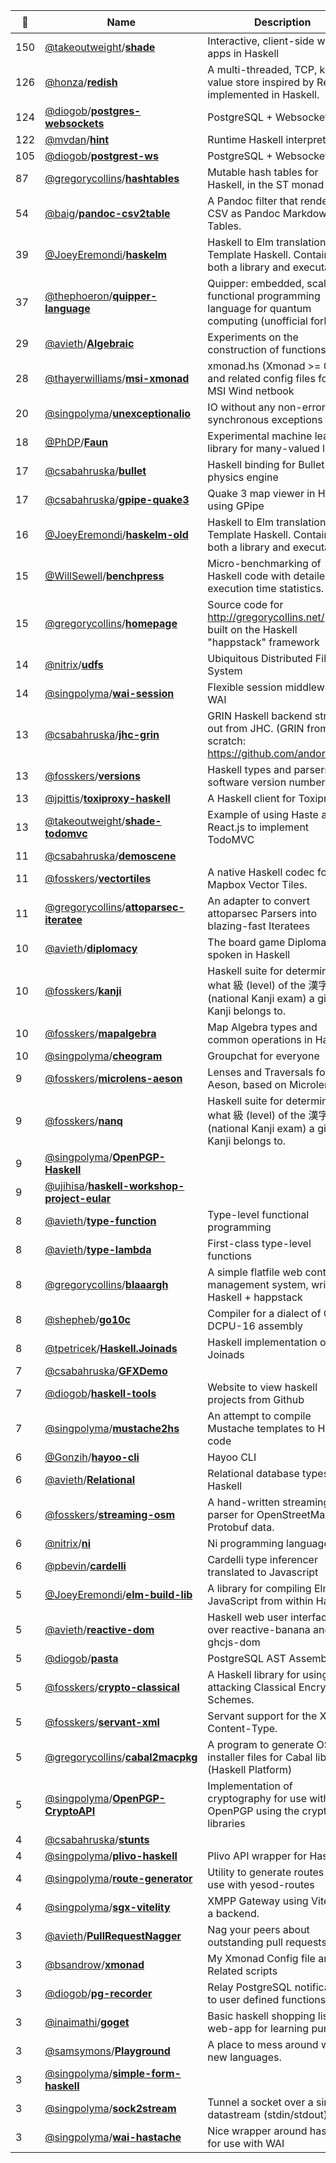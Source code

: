 |:star2: | Name | Description | 🌍|
|---|---|---|---|
|150|[@takeoutweight](https://github.com/takeoutweight)/[**shade**](https://github.com/takeoutweight/shade)|Interactive, client-side web apps in Haskell||
|126|[@honza](https://github.com/honza)/[**redish**](https://github.com/honza/redish)|A multi-threaded, TCP, key-value store inspired by Redis implemented in Haskell.||
|124|[@diogob](https://github.com/diogob)/[**postgres-websockets**](https://github.com/diogob/postgres-websockets)|PostgreSQL + Websockets|[:arrow_upper_right:](https://hackage.haskell.org/package/postgres-websockets)|
|122|[@mvdan](https://github.com/mvdan)/[**hint**](https://github.com/mvdan/hint)|Runtime Haskell interpreter||
|105|[@diogob](https://github.com/diogob)/[**postgrest-ws**](https://github.com/diogob/postgrest-ws)|PostgreSQL + Websockets|[:arrow_upper_right:](https://hackage.haskell.org/package/postgrest-ws)|
|87|[@gregorycollins](https://github.com/gregorycollins)/[**hashtables**](https://github.com/gregorycollins/hashtables)|Mutable hash tables for Haskell, in the ST monad||
|54|[@baig](https://github.com/baig)/[**pandoc-csv2table**](https://github.com/baig/pandoc-csv2table)|A Pandoc filter that renders CSV as Pandoc Markdown Tables.||
|39|[@JoeyEremondi](https://github.com/JoeyEremondi)/[**haskelm**](https://github.com/JoeyEremondi/haskelm)|Haskell to Elm translation using Template Haskell. Contains both a library and executable.||
|37|[@thephoeron](https://github.com/thephoeron)/[**quipper-language**](https://github.com/thephoeron/quipper-language)|Quipper: embedded, scalable functional programming language for quantum computing (unofficial fork)||
|29|[@avieth](https://github.com/avieth)/[**Algebraic**](https://github.com/avieth/Algebraic)|Experiments on the construction of functions||
|28|[@thayerwilliams](https://github.com/thayerwilliams)/[**msi-xmonad**](https://github.com/thayerwilliams/msi-xmonad)|xmonad.hs (Xmonad >= 0.9) and related config files for my MSI Wind netbook|[:arrow_upper_right:](http://cinderwick.ca)|
|20|[@singpolyma](https://github.com/singpolyma)/[**unexceptionalio**](https://github.com/singpolyma/unexceptionalio)|IO without any non-error, synchronous exceptions|[:arrow_upper_right:](http://hackage.haskell.org/package/unexceptionalio)|
|18|[@PhDP](https://github.com/PhDP)/[**Faun**](https://github.com/PhDP/Faun)|Experimental machine learning library for many-valued logics||
|17|[@csabahruska](https://github.com/csabahruska)/[**bullet**](https://github.com/csabahruska/bullet)|Haskell binding for Bullet physics engine||
|17|[@csabahruska](https://github.com/csabahruska)/[**gpipe-quake3**](https://github.com/csabahruska/gpipe-quake3)|Quake 3 map viewer in Haskell using GPipe|[:arrow_upper_right:](https://wiki.haskell.org/GPipe)|
|16|[@JoeyEremondi](https://github.com/JoeyEremondi)/[**haskelm-old**](https://github.com/JoeyEremondi/haskelm-old)|Haskell to Elm translation using Template Haskell. Contains both a library and executable.||
|15|[@WillSewell](https://github.com/WillSewell)/[**benchpress**](https://github.com/WillSewell/benchpress)|Micro-benchmarking of Haskell code with detailed execution time statistics.||
|15|[@gregorycollins](https://github.com/gregorycollins)/[**homepage**](https://github.com/gregorycollins/homepage)|Source code for http://gregorycollins.net/ --- built on the Haskell "happstack" framework|[:arrow_upper_right:](http://gregorycollins.net/)|
|14|[@nitrix](https://github.com/nitrix)/[**udfs**](https://github.com/nitrix/udfs)|Ubiquitous Distributed File System||
|14|[@singpolyma](https://github.com/singpolyma)/[**wai-session**](https://github.com/singpolyma/wai-session)|Flexible session middleware for WAI||
|13|[@csabahruska](https://github.com/csabahruska)/[**jhc-grin**](https://github.com/csabahruska/jhc-grin)|GRIN Haskell backend stripped out from JHC. (GRIN from scratch: https://github.com/andorp/grin)||
|13|[@fosskers](https://github.com/fosskers)/[**versions**](https://github.com/fosskers/versions)|Haskell types and parsers for software version numbers.||
|13|[@jpittis](https://github.com/jpittis)/[**toxiproxy-haskell**](https://github.com/jpittis/toxiproxy-haskell)|A Haskell client for Toxiproxy.||
|13|[@takeoutweight](https://github.com/takeoutweight)/[**shade-todomvc**](https://github.com/takeoutweight/shade-todomvc)|Example of using Haste and React.js to implement TodoMVC||
|11|[@csabahruska](https://github.com/csabahruska)/[**demoscene**](https://github.com/csabahruska/demoscene)|||
|11|[@fosskers](https://github.com/fosskers)/[**vectortiles**](https://github.com/fosskers/vectortiles)|A native Haskell codec for Mapbox Vector Tiles.||
|11|[@gregorycollins](https://github.com/gregorycollins)/[**attoparsec-iteratee**](https://github.com/gregorycollins/attoparsec-iteratee)|An adapter to convert attoparsec Parsers into blazing-fast Iteratees||
|10|[@avieth](https://github.com/avieth)/[**diplomacy**](https://github.com/avieth/diplomacy)|The board game Diplomacy, spoken in Haskell||
|10|[@fosskers](https://github.com/fosskers)/[**kanji**](https://github.com/fosskers/kanji)|Haskell suite for determining what 級 (level) of the 漢字検定 (national Kanji exam) a given Kanji belongs to.||
|10|[@fosskers](https://github.com/fosskers)/[**mapalgebra**](https://github.com/fosskers/mapalgebra)|Map Algebra types and common operations in Haskell.||
|10|[@singpolyma](https://github.com/singpolyma)/[**cheogram**](https://github.com/singpolyma/cheogram)|Groupchat for everyone|[:arrow_upper_right:](https://cheogram.com)|
|9|[@fosskers](https://github.com/fosskers)/[**microlens-aeson**](https://github.com/fosskers/microlens-aeson)|Lenses and Traversals for Aeson, based on Microlens.||
|9|[@fosskers](https://github.com/fosskers)/[**nanq**](https://github.com/fosskers/nanq)|Haskell suite for determining what 級 (level) of the 漢字検定 (national Kanji exam) a given Kanji belongs to.||
|9|[@singpolyma](https://github.com/singpolyma)/[**OpenPGP-Haskell**](https://github.com/singpolyma/OpenPGP-Haskell)||[:arrow_upper_right:](http://hackage.haskell.org/package/openpgp)|
|9|[@ujihisa](https://github.com/ujihisa)/[**haskell-workshop-project-eular**](https://github.com/ujihisa/haskell-workshop-project-eular)|||
|8|[@avieth](https://github.com/avieth)/[**type-function**](https://github.com/avieth/type-function)|Type-level functional programming||
|8|[@avieth](https://github.com/avieth)/[**type-lambda**](https://github.com/avieth/type-lambda)|First-class type-level functions||
|8|[@gregorycollins](https://github.com/gregorycollins)/[**blaaargh**](https://github.com/gregorycollins/blaaargh)|A simple flatfile web content management system, written in Haskell + happstack|[:arrow_upper_right:](http://gregorycollins.net/)|
|8|[@shepheb](https://github.com/shepheb)/[**go10c**](https://github.com/shepheb/go10c)|Compiler for a dialect of Go to DCPU-16 assembly||
|8|[@tpetricek](https://github.com/tpetricek)/[**Haskell.Joinads**](https://github.com/tpetricek/Haskell.Joinads)|Haskell implementation of Joinads|[:arrow_upper_right:](http://www.cl.cam.ac.uk/~tp322/papers/docase.html)|
|7|[@csabahruska](https://github.com/csabahruska)/[**GFXDemo**](https://github.com/csabahruska/GFXDemo)|||
|7|[@diogob](https://github.com/diogob)/[**haskell-tools**](https://github.com/diogob/haskell-tools)|Website to view haskell projects from Github|[:arrow_upper_right:](http://haskelltools.com)|
|7|[@singpolyma](https://github.com/singpolyma)/[**mustache2hs**](https://github.com/singpolyma/mustache2hs)|An attempt to compile Mustache templates to Haskell code||
|6|[@Gonzih](https://github.com/Gonzih)/[**hayoo-cli**](https://github.com/Gonzih/hayoo-cli)|Hayoo CLI|[:arrow_upper_right:](http://hackage.haskell.org/package/hayoo-cli)|
|6|[@avieth](https://github.com/avieth)/[**Relational**](https://github.com/avieth/Relational)|Relational database types for Haskell||
|6|[@fosskers](https://github.com/fosskers)/[**streaming-osm**](https://github.com/fosskers/streaming-osm)|A hand-written streaming byte parser for OpenStreetMap Protobuf data.||
|6|[@nitrix](https://github.com/nitrix)/[**ni**](https://github.com/nitrix/ni)|Ni programming language||
|6|[@pbevin](https://github.com/pbevin)/[**cardelli**](https://github.com/pbevin/cardelli)|Cardelli type inferencer translated to Javascript||
|5|[@JoeyEremondi](https://github.com/JoeyEremondi)/[**elm-build-lib**](https://github.com/JoeyEremondi/elm-build-lib)|A library for compiling Elm to JavaScript from within Haskell||
|5|[@avieth](https://github.com/avieth)/[**reactive-dom**](https://github.com/avieth/reactive-dom)|Haskell web user interfaces over reactive-banana and ghcjs-dom||
|5|[@diogob](https://github.com/diogob)/[**pasta**](https://github.com/diogob/pasta)|PostgreSQL AST Assembler||
|5|[@fosskers](https://github.com/fosskers)/[**crypto-classical**](https://github.com/fosskers/crypto-classical)|A Haskell library for using and attacking Classical Encryption Schemes.||
|5|[@fosskers](https://github.com/fosskers)/[**servant-xml**](https://github.com/fosskers/servant-xml)|Servant support for the XML Content-Type.||
|5|[@gregorycollins](https://github.com/gregorycollins)/[**cabal2macpkg**](https://github.com/gregorycollins/cabal2macpkg)|A program to generate OSX installer files for Cabal libraries (Haskell Platform)||
|5|[@singpolyma](https://github.com/singpolyma)/[**OpenPGP-CryptoAPI**](https://github.com/singpolyma/OpenPGP-CryptoAPI)|Implementation of cryptography for use with OpenPGP using the crypto-api libraries||
|4|[@csabahruska](https://github.com/csabahruska)/[**stunts**](https://github.com/csabahruska/stunts)|||
|4|[@singpolyma](https://github.com/singpolyma)/[**plivo-haskell**](https://github.com/singpolyma/plivo-haskell)|Plivo API wrapper for Haskell||
|4|[@singpolyma](https://github.com/singpolyma)/[**route-generator**](https://github.com/singpolyma/route-generator)|Utility to generate routes for use with yesod-routes|[:arrow_upper_right:](http://hackage.haskell.org/package/route-generator)|
|4|[@singpolyma](https://github.com/singpolyma)/[**sgx-vitelity**](https://github.com/singpolyma/sgx-vitelity)|XMPP Gateway using Vitelity as a backend.||
|3|[@avieth](https://github.com/avieth)/[**PullRequestNagger**](https://github.com/avieth/PullRequestNagger)|Nag your peers about outstanding pull requests||
|3|[@bsandrow](https://github.com/bsandrow)/[**xmonad**](https://github.com/bsandrow/xmonad)|My Xmonad Config file and Related scripts||
|3|[@diogob](https://github.com/diogob)/[**pg-recorder**](https://github.com/diogob/pg-recorder)|Relay PostgreSQL notifications to user defined functions||
|3|[@inaimathi](https://github.com/inaimathi)/[**goget**](https://github.com/inaimathi/goget)|Basic haskell shopping list web-app for learning purposes||
|3|[@samsymons](https://github.com/samsymons)/[**Playground**](https://github.com/samsymons/Playground)|A place to mess around with new languages.||
|3|[@singpolyma](https://github.com/singpolyma)/[**simple-form-haskell**](https://github.com/singpolyma/simple-form-haskell)|||
|3|[@singpolyma](https://github.com/singpolyma)/[**sock2stream**](https://github.com/singpolyma/sock2stream)|Tunnel a socket over a single datastream (stdin/stdout)||
|3|[@singpolyma](https://github.com/singpolyma)/[**wai-hastache**](https://github.com/singpolyma/wai-hastache)|Nice wrapper around hastache for use with WAI|[:arrow_upper_right:](http://hackage.haskell.org/package/wai-hastache)|

